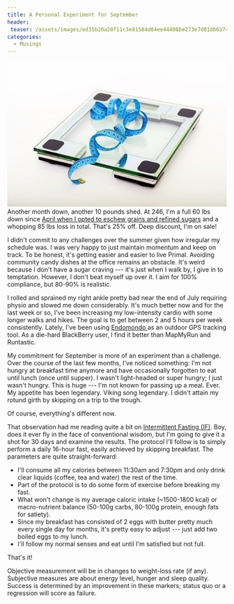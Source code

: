```yaml
---
title: A Personal Experiment for September
header:
 teaser: /assets/images/ed35b20a20f11c3e81584d04ee44408be273e7d01db6174093f7_640_scale.jpg
categories:
  - Musings
---
```

<img src="/assets/images/ed35b20a20f11c3e81584d04ee44408be273e7d01db6174093f7_640_scale.jpg">Another month down, another 10 pounds shed. At 246, I'm a full 60 lbs down since <a href="http://blog.douglangille.ca/2012/04/my-30-day-challenge.html">April when I opted to eschew grains and refined sugars</a> and a whopping 85 lbs loss in total. That's 25% off. Deep discount, I'm on sale!

I didn't commit to any challenges over the summer given how irregular my schedule was. I was very happy to just maintain momentum and keep on track. To be honest, it's getting easier and easier to live Primal. Avoiding community candy dishes at the office remains an obstacle. It's weird because I don't have a sugar craving --- it's just when I walk by, I give in to temptation. However, I don't beat myself up over it. I aim for 100% compliance, but 80-90% is realistic.

I rolled and sprained my right ankle pretty bad near the end of July requiring physio and slowed me down considerably. It's much better now and for the last week or so, I've been increasing my low-intensity cardio with some longer walks and hikes. The goal is to get between 2 and 5 hours per week consistently. Lately, I've been using <a href="http://www.endomondo.com/">Endomondo </a>as an outdoor GPS tracking tool. As a die-hard  BlackBerry user, I find it better than MapMyRun and Runtastic.

My commitment for September is more of an experiment than a challenge. Over the course of the last few months, I've noticed something: I'm not hungry at breakfast time anymore and have occasionally forgotten to eat until lunch (once until supper). I wasn't light-headed or super hungry; I just wasn't hungry. This is huge --- I'm not known for passing up a meal. Ever. My appetite has been legendary. Viking song legendary. I didn't attain my rotund girth by skipping on a trip to the trough.

Of course, everything's different now.

That observation had me reading quite a bit on <a href="http://www.marksdailyapple.com/fasting-weight-loss">Intermittent Fasting (IF)</a>. Boy, does it ever fly in the face of conventional wisdom, but I'm going to give it a shot for 30 days and examine the results. The protocol I'll follow is to simply perform a daily 16-hour fast, easily achieved by skipping breakfast. The parameters are quite straight-forward:

<ul>
  <li>I'll consume all my calories between 11:30am and 7:30pm and only drink clear liquids (coffee, tea and water) the rest of the time.</li>
  <li>Part of the protocol is to do some form of exercise before breaking my fast.</li>
  <li>What won't change is my average caloric intake (~1500-1800 kcal) or macro-nutrient balance (50-100g carbs, 80-100g protein, enough fats for satiety).</li>
  <li>Since my breakfast has consisted of 2 eggs with butter pretty much every single day for months, it's pretty easy to adjust --- just add two boiled eggs to my lunch.</li>
  <li>I'll follow my normal senses and eat until I'm satisfied but not full.</li>
</ul>

That's it!

Objective measurement will be in changes to weight-loss rate (if any). Subjective measures are about energy level, hunger and sleep quality. Success is determined by an improvement in these markers; status quo or a regression will score as failure.